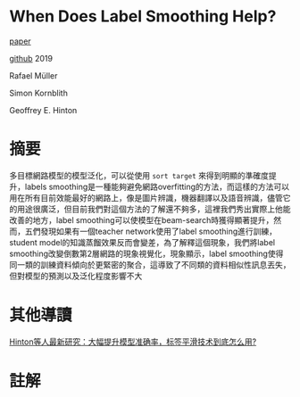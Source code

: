 # When Does Label Smoothing Help?

[paper](https://arxiv.org/pdf/1906.02629.pdf)

[github](https://github.com/seominseok0429/label-smoothing-visualization-pytorch)
2019

Rafael Müller

Simon Kornblith

Geoffrey E. Hinton

# 摘要

多目標網路模型的模型泛化，可以從使用 `sort target` 來得到明顯的準確度提升，labels smoothing是一種能夠避免網路overfitting的方法，而這樣的方法可以用在所有目前效能最好的網路上，像是圖片辨識，機器翻譯以及語音辨識，儘管它的用途很廣泛，但目前我們對這個方法的了解還不夠多，這裡我們秀出實際上他能改善的地方，label smoothing可以使模型在beam-search時獲得顯著提升，然而，五們發現如果有一個teacher network使用了label smoothing進行訓練，student model的知識蒸餾效果反而會變差，為了解釋這個現象，我們將label smoothing改變倒數第2層網路的現象視覺化，現象顯示，label smoothing使得同一類的訓練資料傾向於更緊密的聚合，這導致了不同類的資料相似性訊息丟失，但對模型的預測以及泛化程度影響不大

# 其他導讀

[Hinton等人最新研究：大幅提升模型准确率，标签平滑技术到底怎么用?](https://zhuanlan.zhihu.com/p/72685158?fbclid=IwAR1TtHlW_O3G5QjtUEZ8TlkCXE7NINTjM7v4RVU2l-NcWmvxQEvJUCl8CI0)

# 註解
